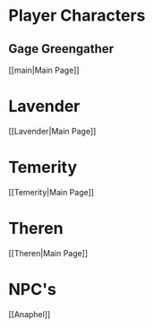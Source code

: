 # Player Characters
## Gage Greengather
[[main|Main Page]]

# Lavender
[[Lavender|Main Page]]

# Temerity
[[Temerity|Main Page]]

# Theren
[[Theren|Main Page]]

# NPC's
[[Anaphel]]

